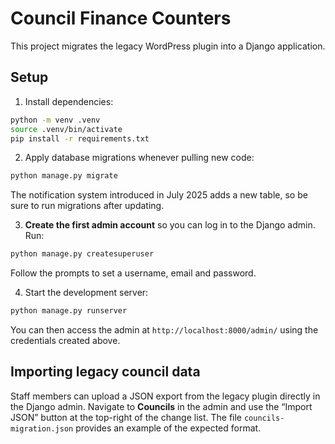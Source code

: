# Council Finance Counters

This project migrates the legacy WordPress plugin into a Django application.

## Setup

1. Install dependencies:

```bash
python -m venv .venv
source .venv/bin/activate
pip install -r requirements.txt
```

2. Apply database migrations whenever pulling new code:

```bash
python manage.py migrate
```
The notification system introduced in July 2025 adds a new table, so be sure to
run migrations after updating.

3. **Create the first admin account** so you can log in to the Django admin. Run:

```bash
python manage.py createsuperuser
```

Follow the prompts to set a username, email and password.

4. Start the development server:

```bash
python manage.py runserver
```

You can then access the admin at `http://localhost:8000/admin/` using the credentials created above.

## Importing legacy council data

Staff members can upload a JSON export from the legacy plugin directly in the
Django admin. Navigate to **Councils** in the admin and use the “Import JSON”
button at the top-right of the change list. The file `councils-migration.json`
provides an example of the expected format.
